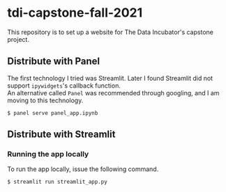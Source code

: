 # tdi-capstone-fall-2021
This repository is to set up a website for The Data Incubator's capstone project.

## Distribute with Panel
The first technology I tried was Streamlit. Later I found Streamlit did not support `ipywidgets`'s callback function.  
An alternative called `Panel` was recommended through googling, and I am moving to this technology.  
```
$ panel serve panel_app.ipynb
```

## Distribute with Streamlit
### Running the app locally
To run the app locally, issue the following command.
```
$ streamlit run streamlit_app.py
```
